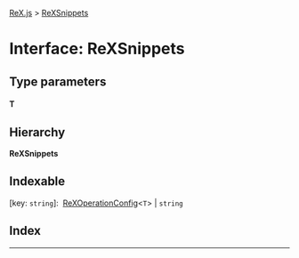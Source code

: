 [ReX.js](../README.md) > [ReXSnippets](../interfaces/rexsnippets.md)

# Interface: ReXSnippets

## Type parameters
#### T 
## Hierarchy

**ReXSnippets**

## Indexable

\[key: `string`\]:&nbsp; [ReXOperationConfig](rexoperationconfig.md)<`T`> &#124; `string`

## Index

---

